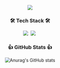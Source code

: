 <p align="center">
<img src="https://capsule-render.vercel.app/api?type=cylinder&color=000000&height=130&section=header&text=Hyejee%20Kim&fontColor=38f290&fontSize=70" />
</p>

<h3 align="center">🛠 Tech Stack 🛠</h3>
<p align="center">
  <img src="https://img.shields.io/badge/Swift-FA7343?style=flat-square&logo=swift&logoColor=white"/></a>&nbsp 
  <img src="https://img.shields.io/badge/C++-00599C?style=flat-square&logo=C%2B%2B&logoColor=white"/></a>&nbsp 
</p>

<h3 align="center"> 👍 GitHub Stats 👍 </h3>
<div align="center">
  
![Anurag's GitHub stats](https://github-readme-stats.vercel.app/api?username=milsakim&show_icons=true&theme=radical)
</div>
